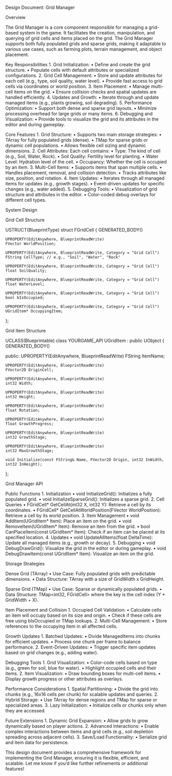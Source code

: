 Design Document: Grid Manager

Overview

The Grid Manager is a core component responsible for managing a grid-based system in the game. It facilitates the creation, manipulation, and querying of grid cells and items placed on the grid. The Grid Manager supports both fully populated grids and sparse grids, making it adaptable to various use cases, such as farming plots, terrain management, and object placement.

Key Responsibilities
	1.	Grid Initialization:
	•	Define and create the grid structure.
	•	Populate cells with default attributes or specialized configurations.
	2.	Grid Cell Management:
	•	Store and update attributes for each cell (e.g., type, soil quality, water level).
	•	Provide fast access to grid cells via coordinates or world position.
	3.	Item Placement:
	•	Manage multi-cell items on the grid.
	•	Ensure collision checks and spatial updates are handled efficiently.
	4.	Updates and Growth:
	•	Iterate through and update managed items (e.g., plants growing, soil degrading).
	5.	Performance Optimization:
	•	Support both dense and sparse grid layouts.
	•	Minimize processing overhead for large grids or many items.
	6.	Debugging and Visualization:
	•	Provide tools to visualize the grid and its attributes in the editor and during gameplay.

Core Features
	1.	Grid Structure:
	•	Supports two main storage strategies:
	•	TArray for fully populated grids (dense).
	•	TMap for sparse grids or dynamic cell populations.
	•	Allows flexible cell sizing and dynamic dimensions.
	2.	Cell Attributes:
Each cell contains:
	•	Type: The kind of cell (e.g., Soil, Water, Rock).
	•	Soil Quality: Fertility level for planting.
	•	Water Level: Hydration level of the cell.
	•	Occupancy: Whether the cell is occupied by an item.
	3.	Multi-Cell Items:
	•	Supports items that span multiple cells.
	•	Handles placement, removal, and collision detection.
	•	Tracks attributes like size, position, and rotation.
	4.	Item Updates:
	•	Iterates through all managed items for updates (e.g., growth stages).
	•	Event-driven updates for specific changes (e.g., water added).
	5.	Debugging Tools:
	•	Visualization of grid structure and attributes in the editor.
	•	Color-coded debug overlays for different cell types.

System Design

Grid Cell Structure

USTRUCT(BlueprintType)
struct FGridCell
{
    GENERATED_BODY()

    UPROPERTY(EditAnywhere, BlueprintReadWrite)
    FVector WorldPosition;

    UPROPERTY(EditAnywhere, BlueprintReadWrite, Category = "Grid Cell")
    FString CellType; // e.g., "Soil", "Water", "Rock"

    UPROPERTY(EditAnywhere, BlueprintReadWrite, Category = "Grid Cell")
    float SoilQuality;

    UPROPERTY(EditAnywhere, BlueprintReadWrite, Category = "Grid Cell")
    float WaterLevel;

    UPROPERTY(EditAnywhere, BlueprintReadWrite, Category = "Grid Cell")
    bool bIsOccupied;

    UPROPERTY(EditAnywhere, BlueprintReadWrite, Category = "Grid Cell")
    UGridItem* OccupyingItem;
};

Grid Item Structure

UCLASS(Blueprintable)
class YOURGAME_API UGridItem : public UObject
{
    GENERATED_BODY()

public:
    UPROPERTY(EditAnywhere, BlueprintReadWrite)
    FString ItemName;

    UPROPERTY(EditAnywhere, BlueprintReadWrite)
    FVector2D OriginCell;

    UPROPERTY(EditAnywhere, BlueprintReadWrite)
    int32 Width;

    UPROPERTY(EditAnywhere, BlueprintReadWrite)
    int32 Height;

    UPROPERTY(EditAnywhere, BlueprintReadWrite)
    float Rotation;

    UPROPERTY(EditAnywhere, BlueprintReadWrite)
    float GrowthProgress;

    UPROPERTY(EditAnywhere, BlueprintReadWrite)
    int32 GrowthStage;

    UPROPERTY(EditAnywhere, BlueprintReadWrite)
    int32 MaxGrowthStage;

    void Initialize(const FString& Name, FVector2D Origin, int32 InWidth, int32 InHeight);
};

Grid Manager API

Public Functions
	1.	Initialization
	•	void InitializeGrid(): Initializes a fully populated grid.
	•	void InitializeSparseGrid(): Initializes a sparse grid.
	2.	Cell Queries
	•	FGridCell* GetCellAt(int32 X, int32 Y): Retrieve a cell by its coordinates.
	•	FGridCell* GetCellAtWorldPosition(FVector WorldPosition): Retrieve a cell by its world position.
	3.	Item Management
	•	void AddItem(UGridItem* Item): Place an item on the grid.
	•	void RemoveItem(UGridItem* Item): Remove an item from the grid.
	•	bool CanPlaceItem(const UGridItem* Item): Check if an item can be placed at its specified location.
	4.	Updates
	•	void UpdateAllItems(float DeltaTime): Update all managed items (e.g., growth or decay).
	5.	Debugging
	•	void DebugDrawGrid(): Visualize the grid in the editor or during gameplay.
	•	void DebugDrawItem(const UGridItem* Item): Visualize an item on the grid.

Storage Strategies

Dense Grid (TArray)
	•	Use Case: Fully populated grids with predictable dimensions.
	•	Data Structure: TArray<FGridCell> with a size of GridWidth x GridHeight.

Sparse Grid (TMap)
	•	Use Case: Sparse or dynamically populated grids.
	•	Data Structure: TMap<int32, FGridCell> where the key is the cell index (Y * GridWidth + X).

Item Placement and Collision
	1.	Occupied Cell Validation:
	•	Calculate cells an item will occupy based on its size and origin.
	•	Check if these cells are free using bIsOccupied or TMap lookups.
	2.	Multi-Cell Management:
	•	Store references to the occupying item in all affected cells.

Growth Updates
	1.	Batched Updates:
	•	Divide ManagedItems into chunks for efficient updates.
	•	Process one chunk per frame to balance performance.
	2.	Event-Driven Updates:
	•	Trigger specific item updates based on grid changes (e.g., adding water).

Debugging Tools
	1.	Grid Visualization:
	•	Color-code cells based on type (e.g., green for soil, blue for water).
	•	Highlight occupied cells and their items.
	2.	Item Visualization:
	•	Draw bounding boxes for multi-cell items.
	•	Display growth progress or other attributes as overlays.

Performance Considerations
	1.	Spatial Partitioning:
	•	Divide the grid into chunks (e.g., 16x16 cells per chunk) for scalable updates and queries.
	2.	Hybrid Storage:
	•	Use TArray for dense regions and TMap for sparse or specialized areas.
	3.	Lazy Initialization:
	•	Initialize cells or chunks only when they are accessed.

Future Extensions
	1.	Dynamic Grid Expansion:
	•	Allow grids to grow dynamically based on player actions.
	2.	Advanced Interactions:
	•	Enable complex interactions between items and grid cells (e.g., soil depletion spreading across adjacent cells).
	3.	Save/Load Functionality:
	•	Serialize grid and item data for persistence.

This design document provides a comprehensive framework for implementing the Grid Manager, ensuring it is flexible, efficient, and scalable. Let me know if you’d like further refinements or additional features!
